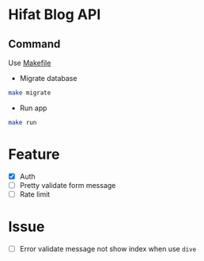 # Hifat Blog API

## Command
Use [Makefile](https://makefiletutorial.com/)
- Migrate database
```bash
make migrate
```
- Run app
```bash
make run
```

# Feature

- [x] Auth
- [ ] Pretty validate form message
- [ ] Rate limit

# Issue

- [ ] Error validate message not show index when use `dive`